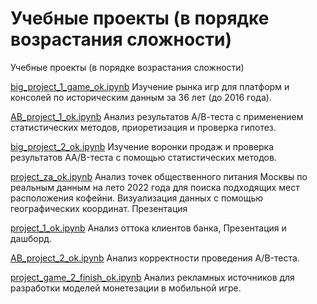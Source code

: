 # Учебные проекты (в порядке возрастания сложности)
Учебные проекты (в порядке возрастания сложности)

[big_project_1_game_ok.ipynb](https://github.com/asd3d4p/StudyProjects/blob/Study-project/big_project_1_game_ok.ipynb) Изучение рынка игр для платформ и консолей по историческим данным за 36 лет (до 2016 года).

[AB_project_1_ok.ipynb](https://github.com/asd3d4p/StudyProjects/blob/Study-project/AB_project_1_ok.ipynb) Анализ результатов А/В-теста с применением статистических методов, приоретизация и проверка гипотез.

[big_project_2_ok.ipynb](https://github.com/asd3d4p/StudyProjects/blob/Study-project/big_project_2_ok.ipynb) Изучение воронки продаж и проверка результатов AA/B-теста с помощью статистических методов.

[project_za_ok.ipynb](https://github.com/asd3d4p/StudyProjects/blob/Study-project/project_za_ok.ipynb) Анализ точек общественного питания Москвы по реальным данным на лето 2022 года для поиска подходящих мест расположения кофейни. Визуализация данных с помощью географических координат. Презентация

[project_1_ok.ipynb](https://github.com/asd3d4p/StudyProjects/blob/Study-project/project_1_ok.ipynb)  Анализ оттока клиентов банка, Презентация и дашборд.

[AB_project_2_ok.ipynb](https://github.com/asd3d4p/StudyProjects/blob/Study-project/AB_project_2_ok.ipynb)  Анализ корректности проведения A/B-теста.

[project_game_2_finish_ok.ipynb](https://github.com/asd3d4p/StudyProjects/blob/Study-project/project_game_2_finish_ok.ipynb) Анализ рекламных источников для разработки моделей монетезации в мобильной игре.
